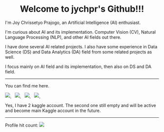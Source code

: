 <h1 align="center">Welcome to jychpr's Github!!!</h1>

I'm Joy Chrissetyo Prajogo, an Artificial Intelligence (AI) enthusiast.

I'm curious about AI and its implementation. Computer Vision (CV), Natural Language Processing (NLP), and other AI fields out there.


I have done several AI related projects. I also have some experience in Data Science (DS) and Data Analytics (DA) field from some related projects as well.

I focus mainly on AI field and its implementation, then also on DS and DA field.

---

You can find me here.

<a href="https://www.linkedin.com/in/joychrissetyoprajogo/" target="_blank" rel="noopener noreferrer">
    <img src="https://img.shields.io/badge/linkedin-%230077B5.svg?style=for-the-badge&logo=linkedin&logoColor=white" target="_blank" rel="noopener noreferrer">
</a>&nbsp;&nbsp;
<a href="https://github.com/jychpr" target="_blank" rel="noopener noreferrer">
    <img src="https://img.shields.io/badge/github-%23121011.svg?style=for-the-badge&logo=github&logoColor=white" target="_blank" rel="noopener noreferrer">
</a>&nbsp;&nbsp;
<a href="https://www.kaggle.com/joycpkxatze" target="_blank" rel="noopener noreferrer">
    <img src="https://img.shields.io/badge/Kaggle-035a7d?style=for-the-badge&logo=kaggle&logoColor=white" target="_blank" rel="noopener noreferrer">
</a>&nbsp;&nbsp;
<a href="https://www.kaggle.com/jychpr" target="_blank" rel="noopener noreferrer">
    <img src="https://img.shields.io/badge/Kaggle-035a7d?style=for-the-badge&logo=kaggle&logoColor=white" target="_blank" rel="noopener noreferrer">
</a>&nbsp;&nbsp;

Yes, I have 2 kaggle account. The second one still empty and will be active and become main Kaggle account in the future.

---

Profile hit count: 
<img src="https://komarev.com/ghpvc/?username=jychpr&color=brightgreen&style=flat-square" target="_blank" rel="noopener noreferrer">

<!--
### Hi there 👋

**jychpr/jychpr** is a ✨ _special_ ✨ repository because its `README.md` (this file) appears on your GitHub profile.

Here are some ideas to get you started:

- 🔭 I’m currently working on ...
- 🌱 I’m currently learning ...
- 👯 I’m looking to collaborate on ...
- 🤔 I’m looking for help with ...
- 💬 Ask me about ...
- 📫 How to reach me: ...
- 😄 Pronouns: ...
- ⚡ Fun fact: ...
-->
